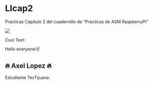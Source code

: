 # LIcap2
Prácticas Capítulo 2 del cuadernillo de "Prácticas de ASM RaspberryPi"

![](https://images.cooltext.com/5548424.png)

<a href="http://cooltext.com" target="_top"><img src="https://cooltext.com/images/ct_pixel.gif" width="80" height="15" alt="Cool Text: Logo and Graphics Generator" border="0" /></a>

Hello everyone!✌️


## 🔥 Axel Lopez 🔥

Estudiante TecTijuana:
